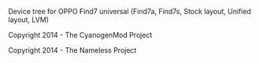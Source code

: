 Device tree for OPPO Find7 universal (Find7a, Find7s, Stock layout, Unified layout, LVM)

Copyright 2014 - The CyanogenMod Project

Copyright 2014 - The Nameless Project

